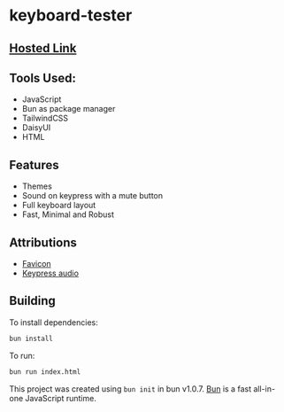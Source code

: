 # keyboard-tester

## [Hosted Link](https://nirzon47-keyboard-tester.vercel.app/)

## Tools Used:

- JavaScript
- Bun as package manager
- TailwindCSS
- DaisyUI
- HTML

## Features

- Themes
- Sound on keypress with a mute button
- Full keyboard layout
- Fast, Minimal and Robust

## Attributions

- [Favicon](https://www.flaticon.com/free-icon/keyboard_4154727?term=keyboard&page=1&position=12&origin=search&related_id=4154727)
- [Keypress audio](https://freesound.org/people/thegreatrazz/sounds/332459/)

## Building

To install dependencies:

```bash
bun install
```

To run:

```bash
bun run index.html
```

This project was created using `bun init` in bun v1.0.7. [Bun](https://bun.sh) is a fast all-in-one JavaScript runtime.
